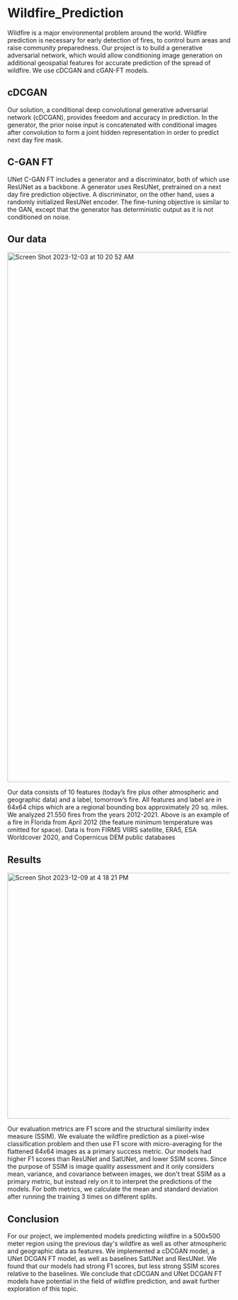 # Wildfire_Prediction

Wildfire is a major environmental problem around the world.
Wildfire prediction is necessary for early detection of fires, to control burn areas and raise community preparedness.
Our project is to build a generative adversarial network, which would allow conditioning image generation on additional geospatial features for accurate prediction of the spread of wildfire. We use cDCGAN and cGAN-FT models.

## cDCGAN
Our solution, a conditional deep convolutional generative adversarial network (cDCGAN), provides freedom and accuracy in prediction.
In the generator, the prior noise input is concatenated with conditional images after convolution to form a joint hidden representation in order to predict next day fire mask. 

## C-GAN FT
UNet C-GAN FT includes a generator and a discriminator, both of which use ResUNet as a backbone. A generator uses ResUNet, pretrained on a next day fire prediction objective. A discriminator, on the other hand, uses a randomly initialized ResUNet encoder. The fine-tuning objective is similar to the GAN, except that the generator has deterministic output as it is not conditioned on noise.

## Our data
<img width="1196" alt="Screen Shot 2023-12-03 at 10 20 52 AM" src="https://github.com/amber3536/Wildfire_Prediction/assets/36279682/a8c20f0c-3b4b-499b-898f-565d5c2f580f">


Our data consists of 10 features (today’s fire plus other atmospheric and geographic data) and a label, tomorrow’s fire. All features and label are in 64x64 chips which are a regional bounding box approximately 20 sq. miles. We analyzed 21.550 fires from the years 2012-2021.
Above is an example of a fire in Florida from April 2012 (the feature minimum temperature was omitted for space).
Data is from FIRMS VIIRS satellite, ERA5, ESA Worldcover 2020, and Copernicus DEM public databases

## Results
<img width="555" alt="Screen Shot 2023-12-09 at 4 18 21 PM" src="https://github.com/amber3536/Wildfire_Prediction/assets/36279682/71a972ba-df94-4eef-a304-becd2d51d527">

Our evaluation metrics are F1 score and the structural similarity index measure (SSIM).
We evaluate the wildfire prediction as a pixel-wise classification problem and then use F1 score with micro-averaging for the flattened 64x64 images as a primary success metric. Our models had higher F1 scores than ResUNet and SatUNet, and lower SSIM scores. Since the purpose of SSIM is image quality assessment and it only considers mean, variance, and covariance between images, we don't treat SSIM as a primary metric, but instead rely on it to interpret the predictions of the models.
For both metrics, we calculate the mean and standard deviation after running the training 3 times on different splits.

## Conclusion
For our project, we implemented models predicting wildfire in a 500x500 meter region using the previous day's wildfire as well as other atmospheric and geographic data as features. We implemented a cDCGAN model, a UNet DCGAN FT model, as well as baselines SatUNet and ResUNet. We found that our models had strong F1 scores, but less strong SSIM scores relative to the baselines. We conclude that cDCGAN and UNet DCGAN FT models have potential in the field of wildfire prediction, and await further exploration of this topic.
